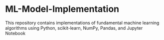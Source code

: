# ML-Model-Implementation
This repository contains implementations of fundamental machine learning algorithms using Python, scikit-learn, NumPy, Pandas, and Jupyter Notebook
